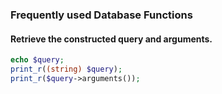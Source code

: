 ### Frequently used Database Functions

#### Retrieve the constructed query and arguments.
```php
echo $query;
print_r((string) $query);
print_r($query->arguments());
```